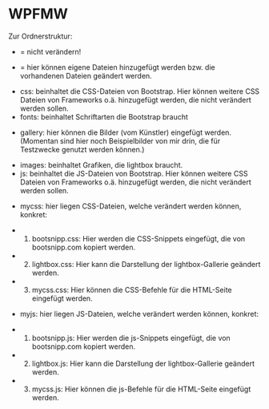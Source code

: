 # WPFMW

Zur Ordnerstruktur:

- = nicht verändern!
+ = hier können eigene Dateien hinzugefügt werden bzw. die vorhandenen Dateien geändert werden.

- css: beinhaltet die CSS-Dateien von Bootstrap. Hier können weitere CSS Dateien von Frameworks o.ä. hinzugefügt werden, die nicht verändert werden sollen.
- fonts: beinhaltet Schriftarten die Bootstrap braucht 
+ gallery: hier können die Bilder (vom Künstler) eingefügt werden. (Momentan sind hier noch Beispielbilder von mir drin, die für Testzwecke genutzt werden können.) 
- images: beinhaltet Grafiken, die lightbox braucht.
- js: beinhaltet die JS-Dateien von Bootstrap. Hier können weitere CSS Dateien von Frameworks o.ä. hinzugefügt werden, die nicht verändert werden sollen.
+ mycss: hier liegen CSS-Dateien, welche verändert werden können, konkret:
* 1) bootsnipp.css: Hier werden die CSS-Snippets eingefügt, die von bootsnipp.com kopiert werden. 
* 2) lightbox.css: Hier kann die Darstellung der lightbox-Gallerie geändert werden.
* 3) mycss.css: Hier können die CSS-Befehle für die HTML-Seite eingefügt werden.
+ myjs: hier liegen JS-Dateien, welche verändert werden können, konkret:
* 1) bootsnipp.js: Hier werden die js-Snippets eingefügt, die von bootsnipp.com kopiert werden. 
* 2) lightbox.js: Hier kann die Darstellung der lightbox-Gallerie geändert werden.
* 3) mycss.js: Hier können die js-Befehle für die HTML-Seite eingefügt werden.
